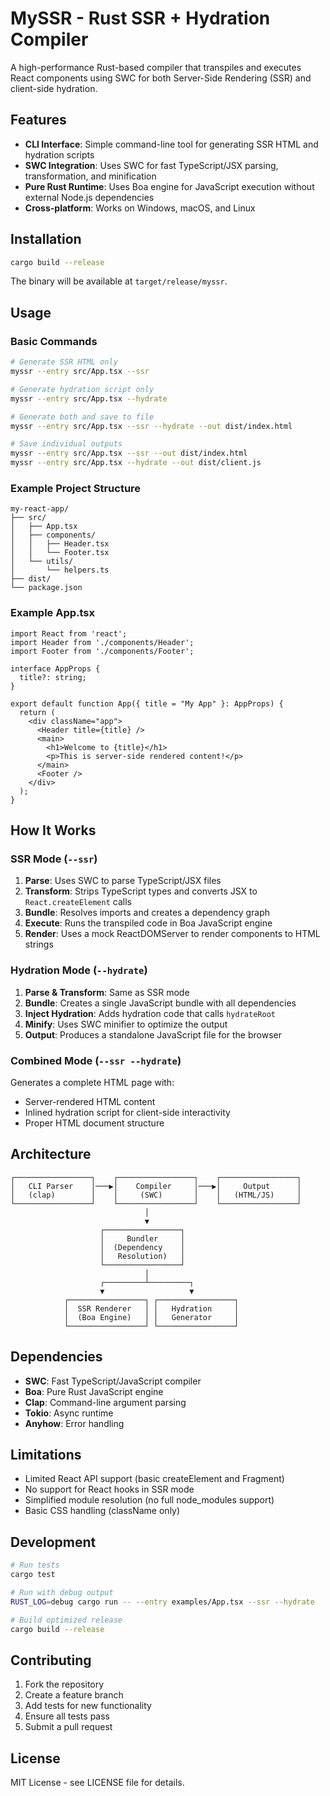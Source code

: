 # MySSR - Rust SSR + Hydration Compiler

A high-performance Rust-based compiler that transpiles and executes React components using SWC for both Server-Side Rendering (SSR) and client-side hydration.

## Features

- **CLI Interface**: Simple command-line tool for generating SSR HTML and hydration scripts
- **SWC Integration**: Uses SWC for fast TypeScript/JSX parsing, transformation, and minification
- **Pure Rust Runtime**: Uses Boa engine for JavaScript execution without external Node.js dependencies
- **Cross-platform**: Works on Windows, macOS, and Linux

## Installation

```bash
cargo build --release
```

The binary will be available at `target/release/myssr`.

## Usage

### Basic Commands

```bash
# Generate SSR HTML only
myssr --entry src/App.tsx --ssr

# Generate hydration script only
myssr --entry src/App.tsx --hydrate

# Generate both and save to file
myssr --entry src/App.tsx --ssr --hydrate --out dist/index.html

# Save individual outputs
myssr --entry src/App.tsx --ssr --out dist/index.html
myssr --entry src/App.tsx --hydrate --out dist/client.js
```

### Example Project Structure

```
my-react-app/
├── src/
│   ├── App.tsx
│   ├── components/
│   │   ├── Header.tsx
│   │   └── Footer.tsx
│   └── utils/
│       └── helpers.ts
├── dist/
└── package.json
```

### Example App.tsx

```tsx
import React from 'react';
import Header from './components/Header';
import Footer from './components/Footer';

interface AppProps {
  title?: string;
}

export default function App({ title = "My App" }: AppProps) {
  return (
    <div className="app">
      <Header title={title} />
      <main>
        <h1>Welcome to {title}</h1>
        <p>This is server-side rendered content!</p>
      </main>
      <Footer />
    </div>
  );
}
```

## How It Works

### SSR Mode (`--ssr`)

1. **Parse**: Uses SWC to parse TypeScript/JSX files
2. **Transform**: Strips TypeScript types and converts JSX to `React.createElement` calls
3. **Bundle**: Resolves imports and creates a dependency graph
4. **Execute**: Runs the transpiled code in Boa JavaScript engine
5. **Render**: Uses a mock ReactDOMServer to render components to HTML strings

### Hydration Mode (`--hydrate`)

1. **Parse & Transform**: Same as SSR mode
2. **Bundle**: Creates a single JavaScript bundle with all dependencies
3. **Inject Hydration**: Adds hydration code that calls `hydrateRoot`
4. **Minify**: Uses SWC minifier to optimize the output
5. **Output**: Produces a standalone JavaScript file for the browser

### Combined Mode (`--ssr --hydrate`)

Generates a complete HTML page with:
- Server-rendered HTML content
- Inlined hydration script for client-side interactivity
- Proper HTML document structure

## Architecture

```
┌─────────────────┐    ┌─────────────────┐    ┌─────────────────┐
│   CLI Parser    │───▶│    Compiler     │───▶│     Output      │
│   (clap)        │    │     (SWC)       │    │   (HTML/JS)     │
└─────────────────┘    └─────────────────┘    └─────────────────┘
                              │
                              ▼
                    ┌─────────────────┐
                    │     Bundler     │
                    │  (Dependency    │
                    │   Resolution)   │
                    └─────────────────┘
                              │
                    ┌─────────┴─────────┐
                    ▼                   ▼
            ┌─────────────────┐ ┌─────────────────┐
            │  SSR Renderer   │ │   Hydration     │
            │  (Boa Engine)   │ │   Generator     │
            └─────────────────┘ └─────────────────┘
```

## Dependencies

- **SWC**: Fast TypeScript/JavaScript compiler
- **Boa**: Pure Rust JavaScript engine
- **Clap**: Command-line argument parsing
- **Tokio**: Async runtime
- **Anyhow**: Error handling

## Limitations

- Limited React API support (basic createElement and Fragment)
- No support for React hooks in SSR mode
- Simplified module resolution (no full node_modules support)
- Basic CSS handling (className only)

## Development

```bash
# Run tests
cargo test

# Run with debug output
RUST_LOG=debug cargo run -- --entry examples/App.tsx --ssr --hydrate

# Build optimized release
cargo build --release
```

## Contributing

1. Fork the repository
2. Create a feature branch
3. Add tests for new functionality
4. Ensure all tests pass
5. Submit a pull request

## License

MIT License - see LICENSE file for details.
